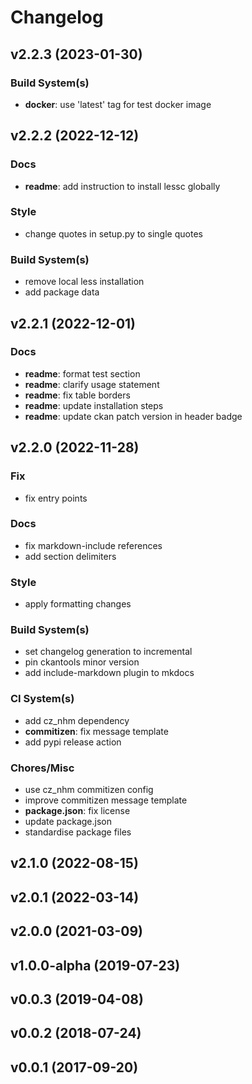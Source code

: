 # Changelog

## v2.2.3 (2023-01-30)

### Build System(s)

- **docker**: use 'latest' tag for test docker image

## v2.2.2 (2022-12-12)

### Docs

- **readme**: add instruction to install lessc globally

### Style

- change quotes in setup.py to single quotes

### Build System(s)

- remove local less installation
- add package data

## v2.2.1 (2022-12-01)

### Docs

- **readme**: format test section
- **readme**: clarify usage statement
- **readme**: fix table borders
- **readme**: update installation steps
- **readme**: update ckan patch version in header badge

## v2.2.0 (2022-11-28)

### Fix

- fix entry points

### Docs

- fix markdown-include references
- add section delimiters

### Style

- apply formatting changes

### Build System(s)

- set changelog generation to incremental
- pin ckantools minor version
- add include-markdown plugin to mkdocs

### CI System(s)

- add cz_nhm dependency
- **commitizen**: fix message template
- add pypi release action

### Chores/Misc

- use cz_nhm commitizen config
- improve commitizen message template
- **package.json**: fix license
- update package.json
- standardise package files

## v2.1.0 (2022-08-15)

## v2.0.1 (2022-03-14)

## v2.0.0 (2021-03-09)

## v1.0.0-alpha (2019-07-23)

## v0.0.3 (2019-04-08)

## v0.0.2 (2018-07-24)

## v0.0.1 (2017-09-20)
